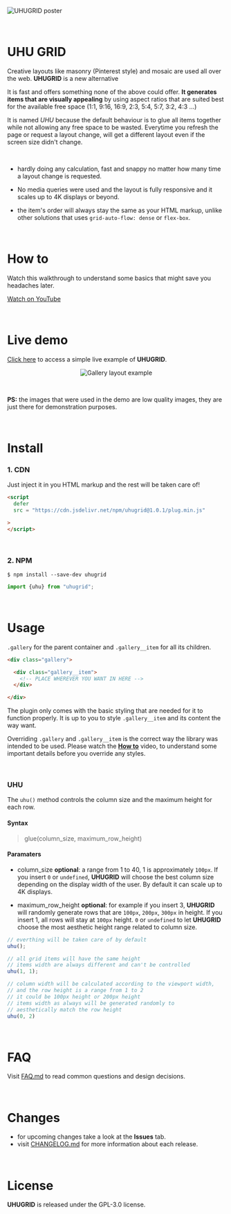 ![UHUGRID poster](./imgs/uhu.png)

<br>


# UHU GRID
Creative layouts like masonry (Pinterest style) and mosaic are used all over the web.
**UHUGRID** is a new alternative

It is fast and offers something none of the above could offer.
**It generates items that are visually appealing**
by using aspect ratios that are suited best for the available free space
(1:1, 9:16, 16:9, 2:3, 5:4, 5:7, 3:2, 4:3 ...)

It is named *UHU* because the default behaviour is to glue all items together
while not allowing any free space to be wasted.
Everytime you refresh the page or request a layout change,
will get a different layout even if the screen size didn't change.

<br>

+ hardly doing any calculation, fast and snappy 
  no matter how many time a layout change is requested.

+ No media queries were used and the layout is fully responsive
  and it scales up to 4K displays or beyond.

+ the item's order will always stay the same as your
  HTML markup, unlike other solutions that uses
  `grid-auto-flow: dense` or `flex-box`.

<br>

# How to
Watch this walkthrough to understand some basics that might save you headaches later.

[Watch on YouTube](https://youtu.be/PT3ZhB4-Y40)

<br>

# Live demo
[Click here](https://cipherlogs.github.io/uhugrid/demo/)
to access a simple live example of **UHUGRID**.

<p align="center">
  <img src="./imgs/1.jpg" alt="Gallery layout example">
</p>

<br>

**PS:** the images that were used in the demo are low quality
images, they are just there for demonstration purposes.

<br>

# Install

### 1. CDN
Just inject it in you HTML markup and the rest will be taken care of!

```HTML
<script
  defer
  src = "https://cdn.jsdelivr.net/npm/uhugrid@1.0.1/plug.min.js"

>
</script>
```

<br>

### 2. NPM

```
$ npm install --save-dev uhugrid
```

```JavaScript
import {uhu} from "uhugrid";
```


<br>

# Usage
`.gallery` for the parent container
and `.gallery__item` for all its children.


```HTML
<div class="gallery">

  <div class="gallery__item">
    <!-- PLACE WHEREVER YOU WANT IN HERE -->
  </div>

</div>
```

The plugin only comes with the basic styling that are needed for
it to function properly. It is up to you to style `.gallery__item`
and its content the way want.

Overriding `.gallery` and `.gallery__item` is the correct way
the library was intended to be used.
Please watch the [**How to**](#how-to) video, to understand
some important details before you override any styles.


<br>

### UHU

The `uhu()` method controls the column size and the maximum height
for each row.

#### Syntax

> glue(column_size, maximum_row_height)


#### Paramaters

+ column_size **optional**: a range from 1 to 40,
  1 is approximately `100px`. If you insert `0` or `undefined`,
  **UHUGRID** will choose the best column size depending on
  the display width of the user.
  By default it can scale up to 4K displays.

+ maximum_row_height **optional**: for example if you insert 3,
  **UHUGRID** will randomly generate rows that are
  `100px`, `200px`, `300px` in height.
  If you insert 1, all rows will stay at `100px` height.
  `0` or `undefined` to let **UHUGRID** choose the most
  aesthetic height range related to column size.
  


```JavaScript
// everthing will be taken care of by default
uhu();

// all grid items will have the same height
// items width are always different and can't be controlled
uhu(1, 1);

// column width will be calculated according to the viewport width,
// and the row height is a range from 1 to 2
// it could be 100px height or 200px height
// items width as always will be generated randomly to
// aesthetically match the row height
uhu(0, 2)
```


<br>

# FAQ
Visit [FAQ.md](./FAQ.md) to read common questions and design
decisions.


<br>

# Changes

+ for upcoming changes take a look at the **Issues** tab.
+ visit [CHANGELOG.md](./CHANGELOG.md) for more information about
  each release.

<br>

# License
**UHUGRID** is released under the GPL-3.0 license.


